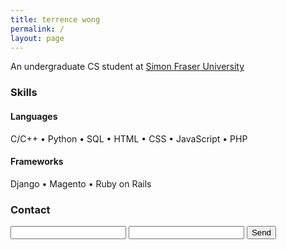 ```yaml
---
title: terrence wong
permalink: /
layout: page
---
```

An undergraduate CS student at [Simon Fraser University](https://www.sfu.ca/)
### Skills
#### Languages
C/C++ &bull; Python &bull; SQL &bull; HTML &bull; CSS &bull; JavaScript &bull; PHP
#### Frameworks
Django &bull; Magento &bull; Ruby on Rails
### Contact
<form action="https://formspree.io/twa63@sfu.ca" method="POST">
    <input type="text" name="name">
    <input type="email" name="_replyto">
    <input type="submit" value="Send">
</form>
